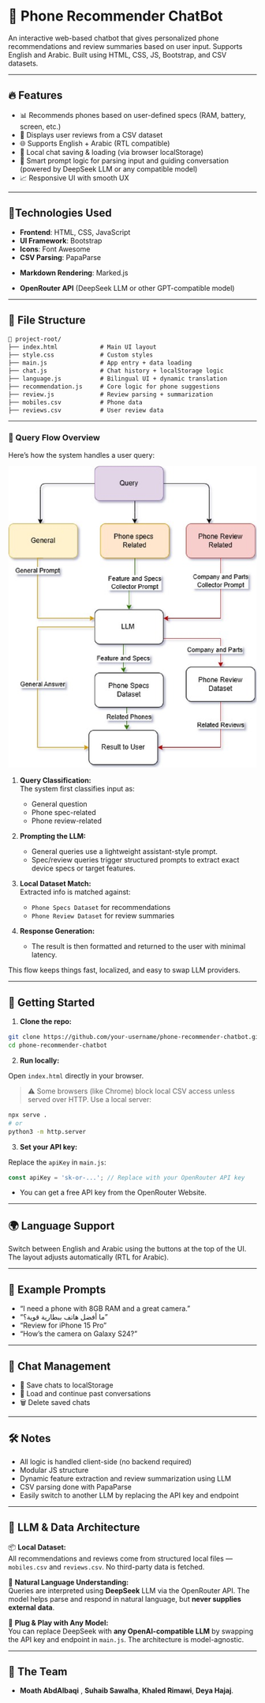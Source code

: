 # 📱 Phone Recommender ChatBot

An interactive web-based chatbot that gives personalized phone recommendations and review summaries based on user input. Supports English and Arabic. Built using HTML, CSS, JS, Bootstrap, and CSV datasets.

---

## 🔥 Features

- 📊 Recommends phones based on user-defined specs (RAM, battery, screen, etc.)
- 💬 Displays user reviews from a CSV dataset
- 🌐 Supports English + Arabic (RTL compatible)
- 💾 Local chat saving & loading (via browser localStorage)
- 🧠 Smart prompt logic for parsing input and guiding conversation (powered by DeepSeek LLM or any compatible model)
- 📈 Responsive UI with smooth UX

---

## 🧠Technologies Used

- **Frontend**: HTML, CSS, JavaScript
- **UI Framework**: Bootstrap
- **Icons**: Font Awesome
- **CSV Parsing**: PapaParse
* **Markdown Rendering**: Marked.js
- **OpenRouter API** (DeepSeek LLM or other GPT-compatible model)

---

## 📂 File Structure

```plaintext
📁 project-root/
├── index.html            # Main UI layout
├── style.css             # Custom styles
├── main.js               # App entry + data loading
├── chat.js               # Chat history + localStorage logic
├── language.js           # Bilingual UI + dynamic translation
├── recommendation.js     # Core logic for phone suggestions
├── review.js             # Review parsing + summarization
├── mobiles.csv           # Phone data
├── reviews.csv           # User review data
```
---

### 🧭 Query Flow Overview

Here’s how the system handles a user query:

![Query Flow Diagram](./Query.png)

1. **Query Classification:**  
   The system first classifies input as:  
   - General question  
   - Phone spec-related  
   - Phone review-related

2. **Prompting the LLM:**  
   - General queries use a lightweight assistant-style prompt.  
   - Spec/review queries trigger structured prompts to extract exact device specs or target features.

3. **Local Dataset Match:**  
   Extracted info is matched against:
   - `Phone Specs Dataset` for recommendations
   - `Phone Review Dataset` for review summaries

4. **Response Generation:**  
   - The result is then formatted and returned to the user with minimal latency.

This flow keeps things fast, localized, and easy to swap LLM providers.

---

## 🚀 Getting Started

1. **Clone the repo:**

```bash
git clone https://github.com/your-username/phone-recommender-chatbot.git
cd phone-recommender-chatbot
```

2. **Run locally:**

Open `index.html` directly in your browser.

> ⚠️ Some browsers (like Chrome) block local CSV access unless served over HTTP. Use a local server:
```bash
npx serve .
# or
python3 -m http.server
```

3. **Set your API key:**

Replace the `apiKey` in `main.js`:

```js
const apiKey = 'sk-or-...'; // Replace with your OpenRouter API key
```
* You can get a free API key from the OpenRouter Website.
---

## 🌍 Language Support

Switch between English and Arabic using the buttons at the top of the UI. The layout adjusts automatically (RTL for Arabic).

---

## 🧪 Example Prompts

- “I need a phone with 8GB RAM and a great camera.”
- “ما أفضل هاتف ببطارية قوية؟”
- “Review for iPhone 15 Pro”
- “How’s the camera on Galaxy S24?”

---

## 💬 Chat Management

- 💾 Save chats to localStorage
- 📂 Load and continue past conversations
- 🗑️ Delete saved chats

---

## 🛠️ Notes

- All logic is handled client-side (no backend required)
- Modular JS structure
- Dynamic feature extraction and review summarization using LLM
- CSV parsing done with PapaParse
- Easily switch to another LLM by replacing the API key and endpoint

---

## 🧠 LLM & Data Architecture

📦 **Local Dataset:**  
All recommendations and reviews come from structured local files — `mobiles.csv` and `reviews.csv`. No third-party data is fetched.

🧠 **Natural Language Understanding:**  
Queries are interpreted using **DeepSeek** LLM via the OpenRouter API. The model helps parse and respond in natural language, but **never supplies external data**.

🔧 **Plug & Play with Any Model:**  
You can replace DeepSeek with **any OpenAI-compatible LLM** by swapping the API key and endpoint in `main.js`. The architecture is model-agnostic.

---

## 👥 The Team

- **Moath AbdAlbaqi** , **Suhaib Sawalha**, **Khaled Rimawi**, **Deya Hajaj**.



